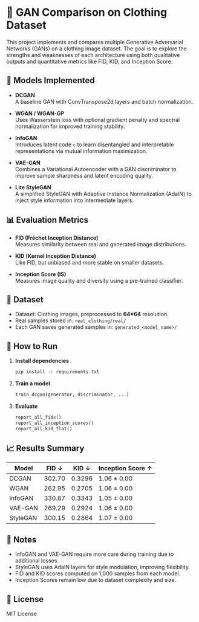 # 👕 GAN Comparison on Clothing Dataset

This project implements and compares multiple Generative Adversarial Networks (GANs) on a clothing image dataset. The goal is to explore the strengths and weaknesses of each architecture using both qualitative outputs and quantitative metrics like FID, KID, and Inception Score.

## 🧠 Models Implemented

- **DCGAN**  
  A baseline GAN with ConvTranspose2d layers and batch normalization.

- **WGAN / WGAN-GP**  
  Uses Wasserstein loss with optional gradient penalty and spectral normalization for improved training stability.

- **InfoGAN**  
  Introduces latent code `c` to learn disentangled and interpretable representations via mutual information maximization.

- **VAE-GAN**  
  Combines a Variational Autoencoder with a GAN discriminator to improve sample sharpness and latent encoding quality.

- **Lite StyleGAN**  
  A simplified StyleGAN with Adaptive Instance Normalization (AdaIN) to inject style information into intermediate layers.

## 📊 Evaluation Metrics

- **FID (Fréchet Inception Distance)**  
  Measures similarity between real and generated image distributions.

- **KID (Kernel Inception Distance)**  
  Like FID, but unbiased and more stable on smaller datasets.

- **Inception Score (IS)**  
  Measures image quality and diversity using a pre-trained classifier.

## 📁 Dataset

- Dataset: Clothing images, preprocessed to **64×64** resolution.
- Real samples stored in: `real_clothing/real/`
- Each GAN saves generated samples in: `generated_<model_name>/`

## 🚀 How to Run

1. **Install dependencies**
   ```bash
   pip install -r requirements.txt
   ```

2. **Train a model**
   ```python
   train_dcgan(generator, discriminator, ...)
   ```

3. **Evaluate**
   ```python
   report_all_fids()
   report_all_inception_scores()
   report_all_kid_flat()
   ```

## 📈 Results Summary

| Model     | FID ↓   | KID ↓     | Inception Score ↑ |
|-----------|---------|-----------|--------------------|
| DCGAN     | 302.70  | 0.3296    | 1.06 ± 0.00        |
| WGAN      | 262.95  | 0.2705    | 1.06 ± 0.00        |
| InfoGAN   | 330.87  | 0.3343    | 1.05 ± 0.00        |
| VAE-GAN   | 269.29  | 0.2924    | 1.06 ± 0.00        |
| StyleGAN  | 300.15  | 0.2864    | 1.07 ± 0.00        |

## 📝 Notes

- InfoGAN and VAE-GAN require more care during training due to additional losses.
- StyleGAN uses AdaIN layers for style modulation, improving flexibility.
- FID and KID scores computed on 1,000 samples from each model.
- Inception Scores remain low due to dataset complexity and size.

## 📎 License

MIT License
